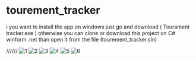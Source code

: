 # tourement_tracker
i you want to install the app on windows just go and download ( Tourament tracker.exe )
otherwise you can clone or download this project on C# winform .net than open it from the file (tourement_tracker.sln)

























//////
![1](https://github.com/youcefbourouba16/tourement_tracker/assets/109678299/01485cb7-7252-45e9-9f5a-1df71f7607bd)
![2](https://github.com/youcefbourouba16/tourement_tracker/assets/109678299/0c4a0463-366a-45a6-80fb-11ac7f072d4e)
![3](https://github.com/youcefbourouba16/tourement_tracker/assets/109678299/032ebf17-eed9-44c8-923f-25fd0c259a65)
![4](https://github.com/youcefbourouba16/tourement_tracker/assets/109678299/a42e37a7-f81a-4b11-a851-90bafafb8a3e)
![5](https://github.com/youcefbourouba16/tourement_tracker/assets/109678299/0b493f09-94a3-4f93-ba6c-c757cc399489)
![6](https://github.com/youcefbourouba16/tourement_tracker/assets/109678299/92850142-bf8c-490b-8849-27a126aa1e91)
